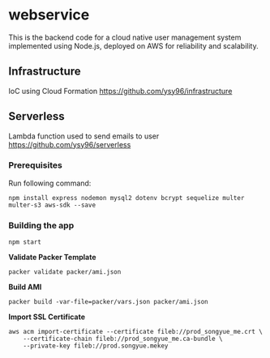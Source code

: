 # webservice
This is the backend code for a cloud native user management system implemented using Node.js, deployed on AWS for reliability and scalability.

## Infrastructure
IoC using Cloud Formation
https://github.com/ysy96/infrastructure

## Serverless
Lambda function used to send emails to user
https://github.com/ysy96/serverless

### Prerequisites

Run following command:
```
npm install express nodemon mysql2 dotenv bcrypt sequelize multer multer-s3 aws-sdk --save
```

### Building the app

```
npm start
```

**Validate Packer Template**
```
packer validate packer/ami.json
```

**Build AMI**
```
packer build -var-file=packer/vars.json packer/ami.json
```
**Import SSL Certificate**
```
aws acm import-certificate --certificate fileb://prod_songyue_me.crt \
    --certificate-chain fileb://prod_songyue_me.ca-bundle \
    --private-key fileb://prod.songyue.mekey
```
